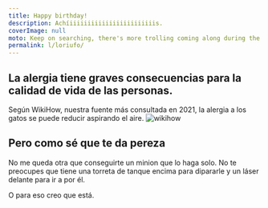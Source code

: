 ```yaml
---
title: Happy birthday!
description: Achíiiiiiiiiiiiiiiiiiiiiiiiis.
coverImage: null
moto: Keep on searching, there's more trolling coming along during the day.
permalink: l/loriufo/
---
```


## La alergia tiene graves consecuencias para la calidad de vida de las personas.
Según WikiHow, nuestra fuente más consultada en 2021, la alergia a los gatos se puede reducir aspirando el aire.
![wikihow](wikihow.jpg)

## Pero como sé que te da pereza
No me queda otra que conseguirte un minion que lo haga solo.
No te preocupes que tiene una torreta de tanque encima para dipararle y un láser delante para ir a por él.

O para eso creo que está.